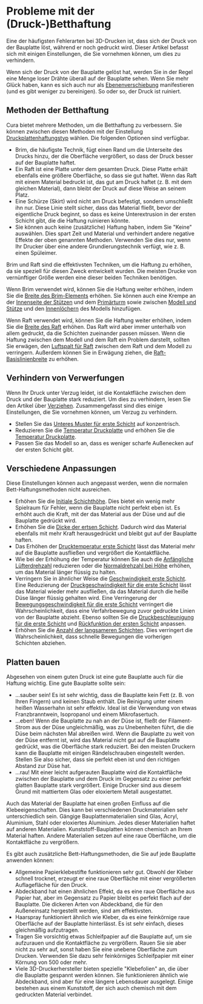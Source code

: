 Probleme mit der (Druck-)Betthaftung
====
Eine der häufigsten Fehlerarten bei 3D-Drucken ist, dass sich der Druck von der Bauplatte löst, während er noch gedruckt wird. Dieser Artikel befasst sich mit einigen Einstellungen, die Sie vornehmen können, um dies zu verhindern.

Wenn sich der Druck von der Bauplatte gelöst hat, werden Sie in der Regel eine Menge loser Drähte überall auf der Bauplatte sehen. Wenn Sie mehr Glück haben, kann es sich auch nur als [Ebenenverschiebung](layer_shift.md) manifestieren (und es gibt weniger zu bereinigen). So oder so, der Druck ist ruiniert.

Methoden der Betthaftung
----
Cura bietet mehrere Methoden, um die Betthaftung zu verbessern. Sie können zwischen diesen Methoden mit der Einstellung [Druckplattenhaftungstyp](../platform_adhesion/adhesion_type.md) wählen. Die folgenden Optionen sind verfügbar.
* Brim, die häufigste Technik, fügt einen Rand um die Unterseite des Drucks hinzu, der die Oberfläche vergrößert, so dass der Druck besser auf der Bauplatte haftet.
* Ein Raft ist eine Platte unter dem gesamten Druck. Diese Platte erhält ebenfalls eine größere Oberfläche, so dass sie gut haftet. Wenn das Raft mit einem Material bedruckt ist, das gut am Druck haftet (z. B. mit dem gleichen Material), dann bleibt der Druck auf diese Weise an seinem Platz.
* Eine Schürze (Skirt) wird nicht am Druck befestigt, sondern umschließt ihn nur. Diese Linie stellt sicher, dass das Material fließt, bevor der eigentliche Druck beginnt, so dass es keine Unterextrusion in der ersten Schicht gibt, die die Haftung ruinieren könnte.
* Sie können auch keine (zusätzliche) Haftung haben, indem Sie "Keine" auswählen. Dies spart Zeit und Material und verhindert andere negative Effekte der oben genannten Methoden. Verwenden Sie dies nur, wenn Ihr Drucker über eine andere Grundierungstechnik verfügt, wie z. B. einen Spüleimer.

Brim und Raft sind die effektivsten Techniken, um die Haftung zu erhöhen, da sie speziell für diesen Zweck entwickelt wurden. Die meisten Drucke von vernünftiger Größe werden eine dieser beiden Techniken benötigen.

Wenn Brim verwendet wird, können Sie die Haftung weiter erhöhen, indem Sie die [Breite des Brim-Elements](../platform_adhesion/brim_width.md) erhöhen. Sie können auch eine Krempe an der [Innenseite der Stützen](../support/support_brim_enable.md) und dem [Primärturm](../dual/prime_tower_brim_enable.md) sowie zwischen [Modell und Stütze](../platform_adhesion/brim_replaces_support.md) und den [Innenlöchern](../platform_adhesion/brim_outside_only.md) des Modells hinzufügen.

Wenn Raft verwendet wird, können Sie die Haftung weiter erhöhen, indem Sie die [Breite des Raft](../platform_adhesion/raft_margin.md) erhöhen. Das Raft wird aber immer unterhalb von allem gedruckt, da die Schichten zueinander passen müssen. Wenn die Haftung zwischen dem Modell und dem Raft ein Problem darstellt, sollten Sie erwägen, den [Luftspalt für Raft](../platform_adhesion/raft_airgap.md) zwischen dem Raft und dem Modell zu verringern. Außerdem können Sie in Erwägung ziehen, die [Raft-Basislinienbreite](../platform_adhesion/raft_base_line_width.md) zu erhöhen.

Verhindern von Verwerfungen
----
Wenn Ihr Druck unter Verzug leidet, ist die Kontaktfläche zwischen dem Druck und der Bauplatte stark reduziert. Um dies zu verhindern, lesen Sie den Artikel über [Verziehen](warping.md). Zusammengefasst sind dies einige Einstellungen, die Sie vornehmen können, um Verzug zu verhindern.
* Stellen Sie das [Unteres Muster für erste Schicht](../top_bottom/top_bottom_pattern_0.md) auf konzentrisch.
* Reduzieren Sie die [Temperatur Druckplatte](../material/material_bed_temperature.md) und erhöhen Sie die [Temperatur Druckplatte](../material/build_volume_temperature.md).
* Passen Sie das Modell so an, dass es weniger scharfe Außenecken auf der ersten Schicht gibt.

Verschiedene Anpassungen
----
Diese Einstellungen können auch angepasst werden, wenn die normalen Bett-Haftungsmethoden nicht ausreichen.
* Erhöhen Sie die [Initiale Schichthöhe](../resolution/layer_height_0.md). Dies bietet ein wenig mehr Spielraum für Fehler, wenn die Bauplatte nicht perfekt eben ist. Es erhöht auch die Kraft, mit der das Material aus der Düse und auf die Bauplatte gedrückt wird.
* Erhöhen Sie die [Dicke der ertsen Schicht](../resolution/initial_layer_line_width_factor.md). Dadurch wird das Material ebenfalls mit mehr Kraft herausgedrückt und bleibt gut auf der Bauplatte haften.
* Das Erhöhen der [Drucktemperatur erste Schicht](../material/material_print_temperature_layer_0.md) lässt das Material mehr auf die Bauplatte ausfließen und vergrößert die Kontaktfläche.
* Wie bei der Erhöhung der Temperatur können Sie auch die [Anfängliche Lüfterdrehzahl](../cooling/cool_fan_speed_0.md) reduzieren oder die [Normaldrehzahl bei Höhe](../cooling/cool_fan_full_at_height.md) erhöhen, um das Material länger flüssig zu halten.
* Verringern Sie in ähnlicher Weise die [Geschwindigkeit erste Schicht](../speed/speed_layer_0.md). Eine Reduzierung der [Druckgeschwindigkeit für die erste Schicht](../speed/speed_print_layer_0.md) lässt das Material wieder mehr ausfließen, da das Material durch die heiße Düse länger flüssig gehalten wird. Eine Verringerung der [Bewegungsgeschwindigkeit für die erste Schicht](../speed/speed_travel_layer_0.md) verringert die Wahrscheinlichkeit, dass eine Verfahrbewegung zuvor gedruckte Linien von der Bauplatte abzieht. Ebenso sollten Sie die [Druckbeschleunigung für die erste Schicht](../speed/acceleration_layer_0.md) und [Rückfunktion der ersten Schicht](../speed/jerk_layer_0.md) anpassen.
* Erhöhen Sie die [Anzahl der langsameren Schichten](../speed/speed_slowdown_layers.md). Dies verringert die Wahrscheinlichkeit, dass schnelle Bewegungen die vorherigen Schichten abziehen.

Platten bauen
----
Abgesehen von einem guten Druck ist eine gute Bauplatte auch für die Haftung wichtig. Eine gute Bauplatte sollte sein:
* ...sauber sein! Es ist sehr wichtig, dass die Bauplatte kein Fett (z. B. von Ihren Fingern) und keinen Staub enthält. Die Reinigung unter einem heißen Wasserhahn ist sehr effektiv. Ideal ist die Verwendung von etwas Franzbranntwein, Isopropanol und einem Mikrofasertuch.
* ...eben! Wenn die Bauplatte zu nah an der Düse ist, fließt der Filament-Strom aus der Düse ungleichmäßig, was zu Unebenheiten führt, die die Düse beim nächsten Mal abreißen wird. Wenn die Bauplatte zu weit von der Düse entfernt ist, wird das Material nicht gut auf die Bauplatte gedrückt, was die Oberfläche stark reduziert. Bei den meisten Druckern kann die Bauplatte mit einigen Rändelschrauben eingestellt werden. Stellen Sie also sicher, dass sie perfekt eben ist und den richtigen Abstand zur Düse hat.
* ...rau! Mit einer leicht aufgerauten Bauplatte wird die Kontaktfläche zwischen der Bauplatte und dem Druck im Gegensatz zu einer perfekt glatten Bauplatte stark vergrößert. Einige Drucker sind aus diesem Grund mit mattiertem Glas oder eloxiertem Metall ausgestattet.

Auch das Material der Bauplatte hat einen großen Einfluss auf die Klebeeigenschaften. Dies kann bei verschiedenen Druckmaterialien sehr unterschiedlich sein. Gängige Bauplattenmaterialien sind Glas, Acryl, Aluminium, Stahl oder eloxiertes Aluminium. Jedes dieser Materialien haftet auf anderen Materialien. Kunststoff-Bauplatten können chemisch an Ihrem Material haften. Andere Materialien setzen auf eine raue Oberfläche, um die Kontaktfläche zu vergrößern.

Es gibt auch zusätzliche Bett-Haftungsmethoden, die Sie auf jede Bauplatte anwenden können:
* Allgemeine Papierklebestifte funktionieren sehr gut. Obwohl der Kleber schnell trocknet, erzeugt er eine raue Oberfläche mit einer vergrößerten Auflagefläche für den Druck.
* Abdeckband hat einen ähnlichen Effekt, da es eine raue Oberfläche aus Papier hat, aber im Gegensatz zu Papier bleibt es perfekt flach auf der Bauplatte. Die dickeren Arten von Abdeckband, die für den Außeneinsatz hergestellt werden, sind am effektivsten.
* Haarspray funktioniert ähnlich wie Kleber, da es eine feinkörnige raue Oberfläche auf der Bauplatte hinterlässt. Es ist sehr einfach, dieses gleichmäßig aufzutragen.
* Tragen Sie vorsichtig etwas Schleifpapier auf die Bauplatte auf, um sie aufzurauen und die Kontaktfläche zu vergrößern. Rauen Sie sie aber nicht zu sehr auf, sonst haben Sie eine unebene Oberfläche zum Drucken. Verwenden Sie dazu sehr feinkörniges Schleifpapier mit einer Körnung von 500 oder mehr.
* Viele 3D-Druckerhersteller bieten spezielle "Klebefolien" an, die über die Bauplatte gespannt werden können. Sie funktionieren ähnlich wie Abdeckband, sind aber für eine längere Lebensdauer ausgelegt. Einige bestehen aus einem Kunststoff, der sich auch chemisch mit dem gedruckten Material verbindet.